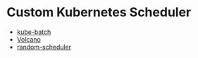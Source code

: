 # Custom Kubernetes Scheduler

- [kube-batch](https://github.com/kubernetes-sigs/kube-batch)
- [Volcano](https://github.com/volcano-sh/volcano)
- [random-scheduler](random-scheduler)
